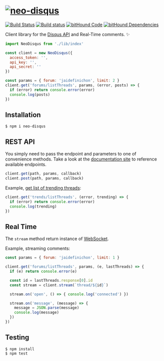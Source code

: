 # [![neo-disqus](https://a.disquscdn.com/dotcom/d-2407bda/img/brand/disqus-logo-blue-transparent.png)](https://github.com/jlobos/neo-disqus)

[![Build Status](https://travis-ci.org/jlobos/neo-disqus.svg?branch=master)](https://travis-ci.org/jlobos/neo-disqus) [![Build status](https://ci.appveyor.com/api/projects/status/8bjk60ll5wt0jc1q?svg=true)](https://ci.appveyor.com/project/jlobos/neo-disqus) [![bitHound Code](https://www.bithound.io/github/jlobos/neo-disqus/badges/code.svg)](https://www.bithound.io/github/jlobos/neo-disqus) [![bitHound Dependencies](https://www.bithound.io/github/jlobos/neo-disqus/badges/dependencies.svg)](https://www.bithound.io/github/jlobos/neo-disqus/master/dependencies/npm)

Client library for the [Disqus API](https://disqus.com/api/docs/) and Real-Time comments. :sparkles:

```js
import NeoDisqus from './lib/index'

const client = new NeoDisqus({
  access_token: '',
  api_key: '',
  api_secret: ''
})

const params = { forum: 'jaidefinichon', limit: 2 }
client.get('forums/listThreads', params, (error, posts) => {
  if (error) return console.error(error)
  console.log(posts)
})
```

## Installation

```
$ npm i neo-disqus
```

## REST API

You simply need to pass the endpoint and parameters to one of convenience methods.  Take a look at the [documentation site](https://disqus.com/api/docs/) to reference available endpoints.

```js
client.get(path, params, callback)
client.post(path, params, callback)
```

Example, [get list of trending threads](https://disqus.com/api/docs/trends/listThreads/):

```js
client.get('trends/listThreads', (error, trending) => {
  if (error) return console.error(error)
  console.log(trending)
})
```

## Real Time

The `stream` method return instance of [WebSocket](https://github.com/websockets/ws).

Example, streaming comments:

```js
const params = { forum: 'jaidefinichon', limit: 1 }

client.get('forums/listThreads', params, (e, lastThreads) => {
  if (e) return console.error(e)

  const id = lastThreads.response[0].id
  const stream = client.stream(`thread/${id}`)

  stream.on('open', () => { console.log('connected') })

  stream.on('message', (message) => {
    message = JSON.parse(message)
    console.log(message)
  })
})
```

## Testing

```
$ npm install
$ npm test
```
